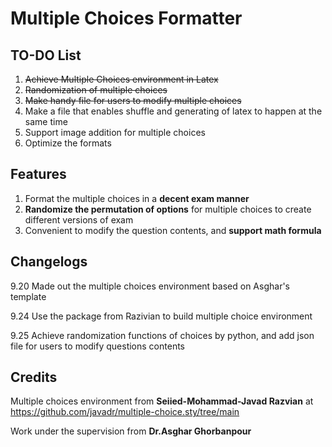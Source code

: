 # Multiple Choices Formatter
## TO-DO List
1. ~~Achieve Multiple Choices environment in Latex~~
2. ~~Randomization of multiple choices~~
3. ~~Make handy file for users to modify multiple choices~~
4. Make a file that enables shuffle and generating of latex to happen at the same time
5. Support image addition for multiple choices
6. Optimize the formats

## Features
1. Format the multiple choices in a **decent exam manner**
2. **Randomize the permutation of options** for multiple choices to create different versions of exam
3. Convenient to modify the question contents, and **support math formula**


## Changelogs
9.20 Made out the multiple choices environment based on Asghar's template

9.24 Use the package from Razivian to build multiple choice environment

9.25 Achieve randomization functions of choices by python, and add json file for users to modify questions contents

## Credits
Multiple choices environment from **Seiied-Mohammad-Javad Razvian** at https://github.com/javadr/multiple-choice.sty/tree/main

Work under the supervision from **Dr.Asghar Ghorbanpour**